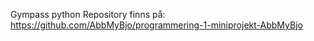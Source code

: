 Gympass python
Repository finns på: https://github.com/AbbMyBjo/programmering-1-miniprojekt-AbbMyBjo
